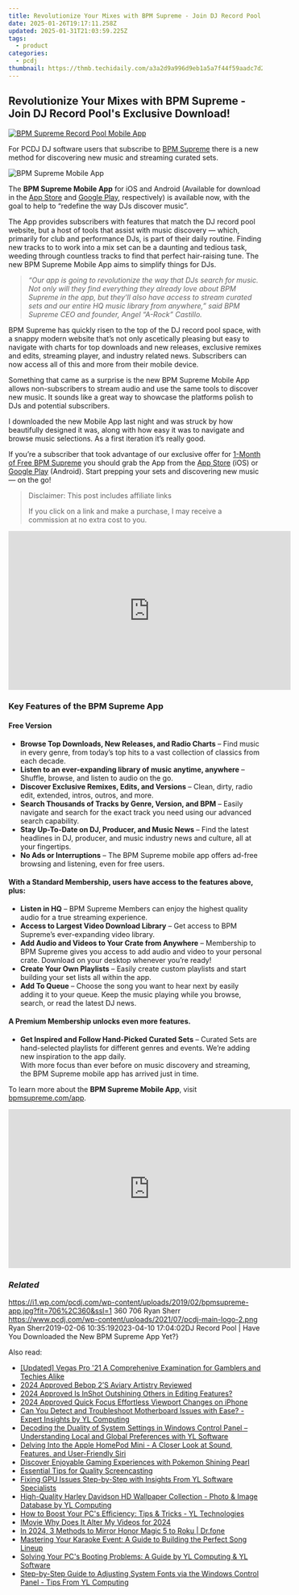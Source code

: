 ```yaml
---
title: Revolutionize Your Mixes with BPM Supreme - Join DJ Record Pool's Exclusive Download!
date: 2025-01-26T19:17:11.258Z
updated: 2025-01-31T21:03:59.225Z
tags:
  - product
categories:
  - pcdj
thumbnail: https://thmb.techidaily.com/a3a2d9a996d9eb1a5a7f44f59aadc7d2130837ea4123069d71208845b762ea4c.jpg
---
```


## Revolutionize Your Mixes with BPM Supreme - Join DJ Record Pool's Exclusive Download!

[![BPM Supreme Record Pool Mobile App](https://i1.wp.com/pcdj.com/wp-content/uploads/2019/02/bpmsupreme-app.jpg?resize=706%2C321&ssl=1)](https://i1.wp.com/pcdj.com/wp-content/uploads/2019/02/bpmsupreme-app.jpg?fit=706%2C360&ssl=1 "BPM Supreme Record Pool Mobile App")

For PCDJ DJ software users that subscribe to [BPM Supreme](https://tools.techidaily.com/pcdj/products/) there is a new method for discovering new music and streaming curated sets.

![BPM Supreme Mobile App](https://i2.wp.com/pcdj.com/wp-content/uploads/2019/02/app-explore.png?fit=270%2C300&ssl=1 "BPM Supreme Mobile App")

The **BPM Supreme Mobile App** for iOS and Android (Available for download in the [App Store](https://itunes.apple.com/us/app/bpm-supreme/id1435624754?mt=8) and [Google Play](https://play.google.com/store/apps/details?id=com.bpmmobile), respectively) is available now, with the goal to help to “redefine the way DJs discover music”.

The App provides subscribers with features that match the DJ record pool website, but a host of tools that assist with music discovery — which, primarily for club and performance DJs, is part of their daily routine. Finding new tracks to to work into a mix set can be a daunting and tedious task, weeding through countless tracks to find that perfect hair-raising tune. The new BPM Supreme Mobile App aims to simplify things for DJs.

> _“Our app is going to revolutionize the way that DJs search for music. Not only will they find everything they already love about BPM Supreme in the app, but they’ll also have access to stream curated sets and our entire HQ music library from anywhere,” said BPM Supreme CEO and founder, Angel “A-Rock” Castillo._

BPM Supreme has quickly risen to the top of the DJ record pool space, with a snappy modern website that’s not only ascetically pleasing but easy to navigate with charts for top downloads and new releases, exclusive remixes and edits, streaming player, and industry related news. Subscribers can now access all of this and more from their mobile device.

Something that came as a surprise is the new BPM Supreme Mobile App allows non-subscribers to stream audio and use the same tools to discover new music. It sounds like a great way to showcase the platforms polish to DJs and potential subscribers.

I downloaded the new Mobile App last night and was struck by how beautifully designed it was, along with how easy it was to navigate and browse music selections. As a first iteration it’s really good.

If you’re a subscriber that took advantage of our exclusive offer for [1-Month of Free BPM Supreme](https://tools.techidaily.com/pcdj/products/) you should grab the App from the [App Store](https://itunes.apple.com/us/app/bpm-supreme/id1435624754?mt=8) (iOS) or [Google Play](https://play.google.com/store/apps/details?id=com.bpmmobile) (Android). Start prepping your sets and discovering new music — on the go!

>  Disclaimer: This post includes affiliate links
>
>  If you click on a link and make a purchase, I may receive a commission at no extra cost to you.
>

<!-- affiliate ads begin -->
<iframe width="560" height="315" src="https://www.youtube.com/embed/HtM7d4dpN1I?si=2vN_xgVGD4eYGORu" title="YouTube video player" frameborder="0" allow="accelerometer; autoplay; clipboard-write; encrypted-media; gyroscope; picture-in-picture; web-share" referrerpolicy="strict-origin-when-cross-origin" allowfullscreen></iframe>
<!-- affiliate ads end -->

### Key Features of the BPM Supreme App

#### Free Version

* **Browse Top Downloads, New Releases, and Radio Charts** – Find music in every genre, from today’s top hits to a vast collection of classics from each decade.
* **Listen to an ever-expanding library of music anytime, anywhere** – Shuffle, browse, and listen to audio on the go.
* **Discover Exclusive Remixes, Edits, and Versions** – Clean, dirty, radio edit, extended, intros, outros, and more.
* **Search Thousands of Tracks by Genre, Version, and BPM** – Easily navigate and search for the exact track you need using our advanced search capability.
* **Stay Up-To-Date on DJ, Producer, and Music News** – Find the latest headlines in DJ, producer, and music industry news and culture, all at your fingertips.
* **No Ads or Interruptions** – The BPM Supreme mobile app offers ad-free browsing and listening, even for free users.

#### With a Standard Membership, users have access to the features above, plus:

* **Listen in HQ** – BPM Supreme Members can enjoy the highest quality audio for a true streaming experience.
* **Access to Largest Video Download Library** – Get access to BPM Supreme’s ever-expanding video library.
* **Add Audio and Videos to Your Crate from Anywhere** – Membership to BPM Supreme gives you access to add audio and video to your personal crate. Download on your desktop whenever you’re ready!
* **Create Your Own Playlists** – Easily create custom playlists and start building your set lists all within the app.
* **Add To Queue** – Choose the song you want to hear next by easily adding it to your queue. Keep the music playing while you browse, search, or read the latest DJ news.

#### A Premium Membership unlocks even more features.

* **Get Inspired and Follow Hand-Picked Curated Sets** – Curated Sets are hand-selected playlists for different genres and events. We’re adding new inspiration to the app daily.  
With more focus than ever before on music discovery and streaming, the BPM Supreme mobile app has arrived just in time.

To learn more about the **BPM Supreme Mobile App**, visit [bpmsupreme.com/app](https://www.bpmsupreme.com/app).

<!-- affiliate ads begin -->
<iframe width="560" height="315" src="https://www.youtube.com/embed/zXUt81WsQpI?si=W3DKIAsa2-qbGadJ" title="YouTube video player" frameborder="0" allow="accelerometer; autoplay; clipboard-write; encrypted-media; gyroscope; picture-in-picture; web-share" referrerpolicy="strict-origin-when-cross-origin" allowfullscreen></iframe>
<!-- affiliate ads end -->

### _Related_

https://i1.wp.com/pcdj.com/wp-content/uploads/2019/02/bpmsupreme-app.jpg?fit=706%2C360&ssl=1 360 706 Ryan Sherr https://www.pcdj.com/wp-content/uploads/2021/07/pcdj-main-logo-2.png Ryan Sherr2019-02-06 10:35:192023-04-10 17:04:02DJ Record Pool | Have You Downloaded the New BPM Supreme App Yet?}

<ins class="adsbygoogle"
     style="display:block"
     data-ad-format="autorelaxed"
     data-ad-client="ca-pub-7571918770474297"
     data-ad-slot="1223367746"></ins>

<ins class="adsbygoogle"
     style="display:block"
     data-ad-client="ca-pub-7571918770474297"
     data-ad-slot="8358498916"
     data-ad-format="auto"
     data-full-width-responsive="true"></ins>

<span class="atpl-alsoreadstyle">Also read:</span>
<div><ul>
<li><a href="https://article-knowledge.techidaily.com/updated-vegas-pro-21-a-comprehenive-examination-for-gamblers-and-techies-alike/"><u>[Updated] Vegas Pro '21 A Comprehenive Examination for Gamblers and Techies Alike</u></a></li>
<li><a href="https://extra-resources.techidaily.com/2024-approved-bebop-2s-aviary-artistry-reviewed/"><u>2024 Approved Bebop 2’S Aviary Artistry Reviewed</u></a></li>
<li><a href="https://article-files.techidaily.com/2024-approved-is-inshot-outshining-others-in-editing-features/"><u>2024 Approved Is InShot Outshining Others in Editing Features?</u></a></li>
<li><a href="https://fox-glue.techidaily.com/2024-approved-quick-focus-effortless-viewport-changes-on-iphone/"><u>2024 Approved Quick Focus Effortless Viewport Changes on iPhone</u></a></li>
<li><a href="https://discover-able.techidaily.com/can-you-detect-and-troubleshoot-motherboard-issues-with-ease-expert-insights-by-yl-computing/"><u>Can You Detect and Troubleshoot Motherboard Issues with Ease? - Expert Insights by YL Computing</u></a></li>
<li><a href="https://discover-able.techidaily.com/decoding-the-duality-of-system-settings-in-windows-control-panel-understanding-local-and-global-preferences-with-yl-software/"><u>Decoding the Duality of System Settings in Windows Control Panel – Understanding Local and Global Preferences with YL Software</u></a></li>
<li><a href="https://buynow-tips.techidaily.com/delving-into-the-apple-homepod-mini-a-closer-look-at-sound-features-and-user-friendly-siri/"><u>Delving Into the Apple HomePod Mini - A Closer Look at Sound, Features, and User-Friendly Siri</u></a></li>
<li><a href="https://buynow-reviews.techidaily.com/discover-enjoyable-gaming-experiences-with-pokemon-shining-pearl/"><u>Discover Enjoyable Gaming Experiences with Pokemon Shining Pearl</u></a></li>
<li><a href="https://video-screen-grab.techidaily.com/essential-tips-for-quality-screencasting/"><u>Essential Tips for Quality Screencasting</u></a></li>
<li><a href="https://discover-able.techidaily.com/fixing-gpu-issues-step-by-step-with-insights-from-yl-software-specialists/"><u>Fixing GPU Issues Step-by-Step with Insights From YL Software Specialists</u></a></li>
<li><a href="https://discover-able.techidaily.com/high-quality-harley-davidson-hd-wallpaper-collection-photo-and-image-database-by-yl-computing/"><u>High-Quality Harley Davidson HD Wallpaper Collection - Photo & Image Database by YL Computing</u></a></li>
<li><a href="https://discover-able.techidaily.com/how-to-boost-your-pcs-efficiency-tips-and-tricks-yl-technologies/"><u>How to Boost Your PC's Efficiency: Tips & Tricks - YL Technologies</u></a></li>
<li><a href="https://vp-tips.techidaily.com/imovie-why-does-it-alter-my-videos-for-2024/"><u>IMovie Why Does It Alter My Videos for 2024</u></a></li>
<li><a href="https://screen-mirror.techidaily.com/in-2024-3-methods-to-mirror-honor-magic-5-to-roku-drfone-by-drfone-android/"><u>In 2024, 3 Methods to Mirror Honor Magic 5 to Roku | Dr.fone</u></a></li>
<li><a href="https://discover-able.techidaily.com/mastering-your-karaoke-event-a-guide-to-building-the-perfect-song-lineup/"><u>Mastering Your Karaoke Event: A Guide to Building the Perfect Song Lineup</u></a></li>
<li><a href="https://discover-able.techidaily.com/solving-your-pcs-booting-problems-a-guide-by-yl-computing-and-yl-software/"><u>Solving Your PC's Booting Problems: A Guide by YL Computing & YL Software</u></a></li>
<li><a href="https://discover-able.techidaily.com/step-by-step-guide-to-adjusting-system-fonts-via-the-windows-control-panel-tips-from-yl-computing/"><u>Step-by-Step Guide to Adjusting System Fonts via the Windows Control Panel - Tips From YL Computing</u></a></li>
</ul></div>

